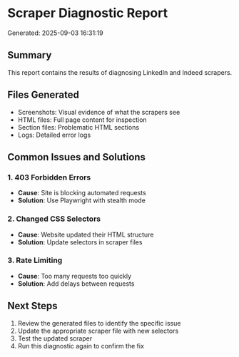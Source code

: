 # Scraper Diagnostic Report

Generated: 2025-09-03 16:31:19

## Summary

This report contains the results of diagnosing LinkedIn and Indeed scrapers.

## Files Generated

- Screenshots: Visual evidence of what the scrapers see
- HTML files: Full page content for inspection
- Section files: Problematic HTML sections
- Logs: Detailed error logs

## Common Issues and Solutions

### 1. 403 Forbidden Errors
- **Cause**: Site is blocking automated requests
- **Solution**: Use Playwright with stealth mode

### 2. Changed CSS Selectors
- **Cause**: Website updated their HTML structure
- **Solution**: Update selectors in scraper files

### 3. Rate Limiting
- **Cause**: Too many requests too quickly
- **Solution**: Add delays between requests

## Next Steps

1. Review the generated files to identify the specific issue
2. Update the appropriate scraper file with new selectors
3. Test the updated scraper
4. Run this diagnostic again to confirm the fix
